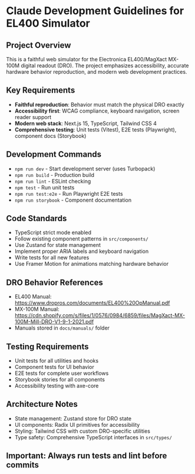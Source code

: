 # Claude Development Guidelines for EL400 Simulator

## Project Overview
This is a faithful web simulator for the Electronica EL400/MagXact MX-100M digital readout (DRO). The project emphasizes accessibility, accurate hardware behavior reproduction, and modern web development practices.

## Key Requirements
- **Faithful reproduction**: Behavior must match the physical DRO exactly
- **Accessibility first**: WCAG compliance, keyboard navigation, screen reader support
- **Modern web stack**: Next.js 15, TypeScript, Tailwind CSS 4
- **Comprehensive testing**: Unit tests (Vitest), E2E tests (Playwright), component docs (Storybook)

## Development Commands
- `npm run dev` - Start development server (uses Turbopack)
- `npm run build` - Production build
- `npm run lint` - ESLint checking
- `npm test` - Run unit tests
- `npm run test:e2e` - Run Playwright E2E tests
- `npm run storybook` - Component documentation

## Code Standards
- TypeScript strict mode enabled
- Follow existing component patterns in `src/components/`
- Use Zustand for state management
- Implement proper ARIA labels and keyboard navigation
- Write tests for all new features
- Use Framer Motion for animations matching hardware behavior

## DRO Behavior References
- EL400 Manual: https://www.dropros.com/documents/EL400%20OpManual.pdf
- MX-100M Manual: https://cdn.shopify.com/s/files/1/0576/0984/6859/files/MagXact-MX-100M-Mill-DRO-V1-9-1-2021.pdf
- Manuals stored in `docs/manuals/` folder

## Testing Requirements
- Unit tests for all utilities and hooks
- Component tests for UI behavior
- E2E tests for complete user workflows
- Storybook stories for all components
- Accessibility testing with axe-core

## Architecture Notes
- State management: Zustand store for DRO state
- UI components: Radix UI primitives for accessibility
- Styling: Tailwind CSS with custom DRO-specific utilities
- Type safety: Comprehensive TypeScript interfaces in `src/types/`

## Important: Always run tests and lint before commits